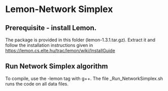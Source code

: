 # Lemon-Network Simplex

## Prerequisite - install Lemon.

The package is provided in this folder (lemon-1.3.1.tar.gz). Extract it and follow the installation instructions given in https://lemon.cs.elte.hu/trac/lemon/wiki/InstallGuide

## Run Network Simplex algorithm

To compile, use the -lemon tag with g++. The file \_Run\_NetworkSimplex.sh runs the code on all data files.